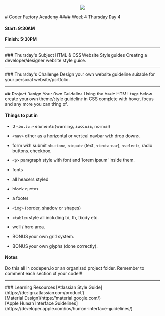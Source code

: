 <p align="center"><img src="https://github.com/coder-factory-academy/cf-guidline-css/blob/master/CFA.png"></p>
# Coder Factory Academy
#### Week 4 Thursday Day 4

#### Start: 9:30AM
#### Finish: 5:30PM
<hr>
### Thursday's Subject
HTML & CSS Website Style guides
Creating a developer/designer website style guide.


<hr>
### Thursday's Challenge
Design your own website guideline suitable for your personal website/portfolio.
<hr>
## Project Design Your Own Guideline
Using the basic HTML tags below create your own theme/style guideline in CSS complete with hover, focus and any more you can thing of.

#### Things to put in
* 3 `<button>` elements (warning, success, normal)
* `<nav>` either as a horizontal or vertical navbar with drop downs.
* form with submit `<button>`, `<input>` (text, `<textarea>`), `<select>`, radio buttons, checkbox.
* `<p>` paragraph style with font and 'lorem ipsum' inside them.
* fonts
* all headers styled
* block quotes
* a footer
* `<img>` (border, shadow or shapes)
* `<table>` style all including td, th, tbody etc.
* well / hero area.

* BONUS your own grid system.
* BONUS your own glyphs (done correctly).

#### Notes
Do this all in codepen.io or an organised project folder.
Remember to comment each section of your code!!!

<hr>
### Learning Resources
[Atlassian Style Guide](https://design.atlassian.com/product/) <br>
[Material Design](https://material.google.com/) <br>
[Apple Human Interface Guidelines](https://developer.apple.com/ios/human-interface-guidelines/)
